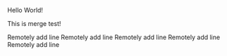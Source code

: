 Hello World!

This is merge test!

Remotely add line
Remotely add line
Remotely add line
Remotely add line
Remotely add line
